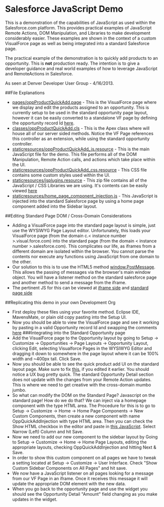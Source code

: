 # Salesforce JavaScript Demo

This is a demonstration of the capabilities of JavaScript as used within the Salesforce.com platform. This provides practical examples of JavaScript Remote Actions, DOM Manipulation, and Libraries to make development considerably easier. These examples are shown in the context of a custom VisualForce page as well as being integrated into a standard Salesforce page.

The practical example of the demonstration is to quickly add products to an opportunity. This is **not** production ready. The intention is to give a developer guidance and real world examples of how to leverage JavaScript and RemoteActions in Salesforce.

As seen at Denver Developer User Group - 4/16/2013.

##File Explanations
* [pages/oppProductQuickAdd.page](http://github.com/mtetlow/SFDC.JS.Demo/blob/master/src/pages/oppProductQuickAdd.page) - This is the VisualForce page where we display and edit the products assigned to an opportunity. This is currently setup to be used in the standard opportunity page layout, however it can be easily converted to a standalone VF page by defining the opportunity record Id [here](http://github.com/mtetlow/SFDC.JS.Demo/blob/master/src/pages/oppProductQuickAdd.page#L14-15).
* [classes/oppProductQuickAdd.cls](http://github.com/mtetlow/SFDC.JS.Demo/blob/master/src/classes/oppProductQuickAdd.cls)  - This is the Apex class where will house all of our server sided methods. Notice the VF Page references this controller as an extension, while using the standard opportunity controller.
* [staticresources/oppProductQuickAdd_js.resource](http://github.com/mtetlow/SFDC.JS.Demo/blob/master/src/staticresources/oppProductQuickAdd_js.resource) - This is the main JavaScript file for the demo. This file performs all of the DOM Manipulation, Remote Action calls, and actions which take place within the UI.
* [staticresources/oppProductQuickAdd_css.resource](http://github.com/mtetlow/SFDC.JS.Demo/blob/master/src/staticresources/oppProductQuickAdd_css.resource) - This CSS file contains some custom styles used within the UI.
* [staticresources/jsplugins.resource](http://github.com/mtetlow/SFDC.JS.Demo/blob/master/src/staticresources/jsplugins.resource) - This zip file contains all of the JavaScript / CSS Libraries we are using. It's contents can be easily viewed [here](http://github.com/mtetlow/SFDC.JS.Demo/tree/master/resource-bundles/jsplugins.resource)
* [staticresources/home_page_component_injection.js](http://github.com/mtetlow/SFDC.JS.Demo/blob/master/src/staticresources/home_page_component_injection.js) - This JavaScript is injected into the standard Salesforce page by using a home page component added into the Sidebar layout.

##Editing Standard Page DOM / Cross-Domain Considerations
* Adding a VisualForce page into the standard page layout is simple, just use the WYSIWYG Page Layout editor. Unfortunately, this loads your VisualForce page (from the domain c.< instance number >.visual.force.com) into the standard page (from the domain < instance number >.salesforce.com). This complicates our life, as iframes from a different domain are isolated within the browser. You cannot parse the contents nor execute any functions using JavaScript from one domain to the other.
* Our solution to this is to use the HTML5 method [window.PostMessage](https://developer.mozilla.org/en-US/docs/DOM/window.postMessage). This allows the passing of messages via the browser's main window object. You will have a listener method on the standard salesforce page and another method to send a message from the iframe.
* The pertinent JS for this can be viewed at [iframe side](http://github.com/mtetlow/SFDC.JS.Demo/blob/master/src/staticresources/oppProductQuickAdd_js.resource#L107-109) and [standard page side](http://github.com/mtetlow/SFDC.JS.Demo/blob/master/src/staticresources/home_page_component_injection.js#L6-L15)

##Replicating this demo in your own Development Org
* First deploy these files using your favorite method. Eclipse IDE, MavensMate, or plain old copy pasting into the Setup UI.
* Now you should be able to view the VisualForce page and see it working by pasting in a valid Opportunity record Id and swapping the comments [here](http://github.com/mtetlow/SFDC.JS.Demo/blob/master/src/pages/oppProductQuickAdd.page#L14-15)
###Integrating into the Standard Opportunity page
* Add the VisualForce page to the Opportunity layout by going to Setup -> Customize -> Opportunities -> Page Layouts -> Opportunity Layout, clicking Edit, selecting Visualforce Pages in the WYSIWYG Editor and dragging it down to somewhere in the page layout where it can be 100% width and ~400px tall. Click Save.
* Now you should be able to see the quick product add UI on the standard layout page. Make sure to fix [this](http://github.com/mtetlow/SFDC.JS.Demo/blob/master/src/pages/oppProductQuickAdd.page#L14-15), if you edited it earlier. You should notice a UX bug pretty quick. The standard Opportunity Detail section does not update with the changes from your Remote Action updates. This is where we need to get creative with the cross-domain mumbo jumbo.
* So what can modify the DOM on the Standard Page? Javascript on the standard page! How do we do that? We can inject via a homepage component with the type HTML area. The Procedure for this is to go to Setup -> Customize -> Home -> Home Page Components -> New Custom Components, then create a new component with name OppQuickAddInjection with type HTML area. Then you can check the Show HTML checkbox in the editor and paste in [this JavaScript](https://github.com/mtetlow/SFDC.JS.Demo/blob/master/src/staticresources/home_page_component_injection.js). Select Narrow (Left) Column and hit Save. 
* Now we need to add our new component to the sidebar layout by Going to Setup -> Customize -> Home -> Home Page Layouts, editing the appropriate layouts, checking OppQuickAddInjection and hitting Next & Save.
* In order to show this custom component on all pages we have to tweak a setting located at Setup -> Customize -> User Interface. Check "Show Custom Sidebar Components on All Pages" and hit save.
* We now have a JavaScript listener on all pages looking for a message from our VF Page in an iframe. Once it receives this message it will update the appropriate DOM element with the new data.
* When you go back to the opportunity page and use the widget you should see the Opportunity Detail "Amount" field changing as you make updates in the widget.